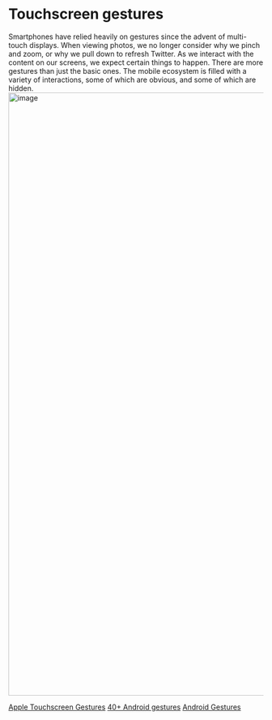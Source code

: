 # Touchscreen gestures


Smartphones have relied heavily on gestures since the advent of multi-touch displays. When viewing photos, we no longer consider why we pinch and zoom, or why we pull down to refresh Twitter. As we interact with the content on our screens, we expect certain things to happen. There are more gestures than just the basic ones. The mobile ecosystem is filled with a variety of interactions, some of which are obvious, and some of which are hidden.
<img width="1190" alt="image" src="https://user-images.githubusercontent.com/70295997/212521288-ddb0a483-8b2b-46e1-998c-4921c9caa1c3.png">

[Apple Touchscreen Gestures](https://developer.apple.com/design/human-interface-guidelines/inputs/touchscreen-gestures/)
[40+ Android gestures](https://www.androidauthority.com/android-gestures-3077957/)
[Android Gestures](https://developer.android.com/develop/ui/views/touch-and-input/gestures)
